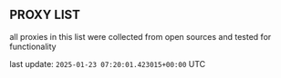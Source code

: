 ## PROXY LIST

all proxies in this list were collected from open sources and tested for functionality

last update: `2025-01-23 07:20:01.423015+00:00` UTC